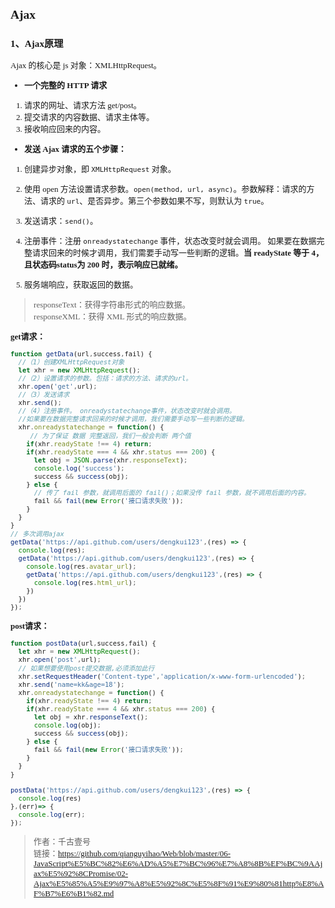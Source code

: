<font size=2 face="微软雅黑">

## Ajax

### 1、Ajax原理
Ajax 的核心是 js 对象：XMLHttpRequest。
- **一个完整的 HTTP 请求**
1. 请求的网址、请求方法 get/post。
2. 提交请求的内容数据、请求主体等。
3. 接收响应回来的内容。
- **发送 Ajax 请求的五个步骤：**
1. 创建异步对象，即 `XMLHttpRequest` 对象。

2. 使用 open 方法设置请求参数。`open(method, url, async)`。参数解释：请求的方法、请求的 `url`、是否异步。第三个参数如果不写，则默认为 `true`。

3. 发送请求：`send()`。

4. 注册事件：注册 `onreadystatechange` 事件，状态改变时就会调用。
如果要在数据完整请求回来的时候才调用，我们需要手动写一些判断的逻辑。**当 readyState 等于 4，且状态码status为 200 时，表示响应已就绪。**

5. 服务端响应，获取返回的数据。
> responseText：获得字符串形式的响应数据。<br>
> responseXML：获得 XML 形式的响应数据。

**get请求：**
```js
function getData(url,success,fail) {
  //（1）创建XMLHttpRequest对象
  let xhr = new XMLHttpRequest();
  //（2）设置请求的参数。包括：请求的方法、请求的url。
  xhr.open('get',url);
  //（3）发送请求
  xhr.send();
  //（4）注册事件。 onreadystatechange事件，状态改变时就会调用。
  //如果要在数据完整请求回来的时候才调用，我们需要手动写一些判断的逻辑。
  xhr.onreadystatechange = function() {
     // 为了保证 数据 完整返回，我们一般会判断 两个值
    if(xhr.readyState !== 4) return;
    if(xhr.readyState === 4 && xhr.status === 200) {
      let obj = JSON.parse(xhr.responseText);
      console.log('success');
      success && success(obj);
    } else {
      // 传了 fail 参数，就调用后面的 fail()；如果没传 fail 参数，就不调用后面的内容。
      fail && fail(new Error('接口请求失败'));
    }
  }
}
// 多次调用ajax
getData('https://api.github.com/users/dengkui123',(res) => {
  console.log(res);
  getData('https://api.github.com/users/dengkui123',(res) => {
    console.log(res.avatar_url);
    getData('https://api.github.com/users/dengkui123',(res) => {
      console.log(res.html_url);
    })
  })
});
```
**post请求：**
```js
function postData(url,success,fail) {
  let xhr = new XMLHttpRequest();
  xhr.open('post',url);
  // 如果想要使用post提交数据,必须添加此行
  xhr.setRequestHeader('Content-type','application/x-www-form-urlencoded');
  xhr.send('name=kk&age=18');
  xhr.onreadystatechange = function() {
    if(xhr.readyState !== 4) return;
    if(xhr.readyState === 4 && xhr.status === 200) {
      let obj = xhr.responseText();
      console.log(obj);
      success && success(obj);
    } else {
      fail && fail(new Error('接口请求失败'));
    }
  }
}

postData('https://api.github.com/users/dengkui123',(res) => {
  console.log(res)
},(err)=> {
  console.log(err);
});

```



> 作者：千古壹号<br>
> 链接：https://github.com/qianguyihao/Web/blob/master/06-JavaScript%E5%BC%82%E6%AD%A5%E7%BC%96%E7%A8%8B%EF%BC%9AAjax%E5%92%8CPromise/02-Ajax%E5%85%A5%E9%97%A8%E5%92%8C%E5%8F%91%E9%80%81http%E8%AF%B7%E6%B1%82.md